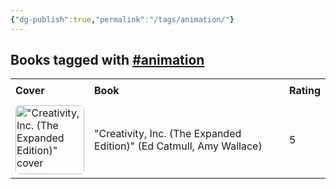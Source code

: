 ```yaml
---
{"dg-publish":true,"permalink":"/tags/animation/"}
---
```



<h2><span>Books tagged with <a href="#animation" class="tag" target="_blank" rel="noopener nofollow">#animation</a></span></h2><table style="border-collapse: collapse; width: 100%; font-family: inherit;"><tbody><tr><th style="text-align: left; padding: 8px; border-bottom: 2px solid var(--text-accent); background-color: var(--background-secondary);">Cover</th><th style="text-align: left; padding: 8px; border-bottom: 2px solid var(--text-accent); background-color: var(--background-secondary);">Book</th><th style="text-align: left; padding: 8px; border-bottom: 2px solid var(--text-accent); background-color: var(--background-secondary);">Rating</th></tr><tr style="background-color: var(--background-primary); transition: background-color 0.2s;"><td style="padding: 6px 8px;"><a href="obsidian://open?vault=Obsidian%20Vault&amp;file=books%2FEd%20Catmull%20Amy%20Wallace%20-%20Creativity%20Inc%20(The%20Expanded%20Edition).md"><img src="http://books.google.com/books/content?id=UqccAgAAQBAJ&amp;printsec=frontcover&amp;img=1&amp;zoom=1&amp;edge=curl&amp;source=gbs_api" alt="&quot;Creativity, Inc. (The Expanded Edition)&quot; cover" width="110" style="border-radius: 6px;"></a></td><td style="padding: 6px 8px;"><a href="obsidian://open?vault=Obsidian%20Vault&amp;file=books%2FEd%20Catmull%20Amy%20Wallace%20-%20Creativity%20Inc%20(The%20Expanded%20Edition).md" style="text-decoration: none; color: var(--text-normal);">"Creativity, Inc. (The Expanded Edition)" (Ed Catmull, Amy Wallace)</a></td><td style="padding: 6px 8px;">5</td></tr></tbody></table>
